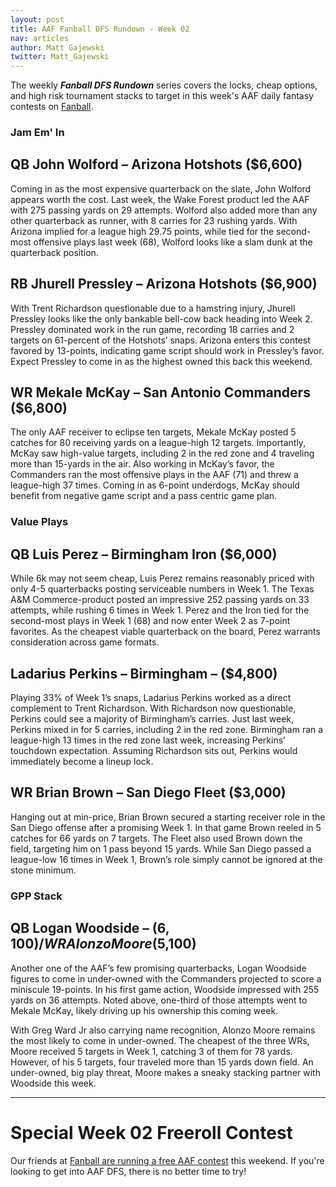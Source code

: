 ```yaml
---
layout: post
title: AAF Fanball DFS Rundown - Week 02
nav: articles
author: Matt Gajewski
twitter: Matt_Gajewski
---
```


The weekly **_Fanball DFS Rundown_** series covers the locks, cheap options, and high risk tournament stacks to target in this week's AAF daily fantasy contests on [Fanball](https://www.fanball.com/lobby/salary-cap?sport=AAF).

<h3 class="team-header aaf-header">Jam Em' In</h3>

## QB John Wolford – Arizona Hotshots (\$6,600)

Coming in as the most expensive quarterback on the slate, John Wolford appears worth the cost. Last week, the Wake Forest product led the AAF with 275 passing yards on 29 attempts. Wolford also added more than any other quarterback as runner, with 8 carries for 23 rushing yards. With Arizona implied for a league high 29.75 points, while tied for the second-most offensive plays last week (68), Wolford looks like a slam dunk at the quarterback position.

## RB Jhurell Pressley – Arizona Hotshots (\$6,900)

With Trent Richardson questionable due to a hamstring injury, Jhurell Pressley looks like the only bankable bell-cow back heading into Week 2. Pressley dominated work in the run game, recording 18 carries and 2 targets on 61-percent of the Hotshots’ snaps. Arizona enters this contest favored by 13-points, indicating game script should work in Pressley’s favor. Expect Pressley to come in as the highest owned this back this weekend.

## WR Mekale McKay – San Antonio Commanders (\$6,800)

The only AAF receiver to eclipse ten targets, Mekale McKay posted 5 catches for 80 receiving yards on a league-high 12 targets. Importantly, McKay saw high-value targets, including 2 in the red zone and 4 traveling more than 15-yards in the air. Also working in McKay’s favor, the Commanders ran the most offensive plays in the AAF (71) and threw a league-high 37 times. Coming in as 6-point underdogs, McKay should benefit from negative game script and a pass centric game plan.

<h3 class="team-header aaf-header">Value Plays</h3>

## QB Luis Perez – Birmingham Iron (\$6,000)

While 6k may not seem cheap, Luis Perez remains reasonably priced with only 4-5 quarterbacks posting serviceable numbers in Week 1. The Texas A&M Commerce-product posted an impressive 252 passing yards on 33 attempts, while rushing 6 times in Week 1. Perez and the Iron tied for the second-most plays in Week 1 (68) and now enter Week 2 as 7-point favorites. As the cheapest viable quarterback on the board, Perez warrants consideration across game formats.

## Ladarius Perkins – Birmingham – (\$4,800)

Playing 33% of Week 1’s snaps, Ladarius Perkins worked as a direct complement to Trent Richardson. With Richardson now questionable, Perkins could see a majority of Birmingham’s carries. Just last week, Perkins mixed in for 5 carries, including 2 in the red zone. Birmingham ran a league-high 13 times in the red zone last week, increasing Perkins’ touchdown expectation. Assuming Richardson sits out, Perkins would immediately become a lineup lock.

## WR Brian Brown – San Diego Fleet (\$3,000)

Hanging out at min-price, Brian Brown secured a starting receiver role in the San Diego offense after a promising Week 1. In that game Brown reeled in 5 catches for 66 yards on 7 targets. The Fleet also used Brown down the field, targeting him on 1 pass beyond 15 yards. While San Diego passed a league-low 16 times in Week 1, Brown’s role simply cannot be ignored at the stone minimum.

<h3 class="team-header aaf-header">GPP Stack</h3>

## QB Logan Woodside – ($6,100) / WR Alonzo Moore ($5,100)

Another one of the AAF’s few promising quarterbacks, Logan Woodside figures to come in under-owned with the Commanders projected to score a miniscule 19-points. In his first game action, Woodside impressed with 255 yards on 36 attempts. Noted above, one-third of those attempts went to Mekale McKay, likely driving up his ownership this coming week.

With Greg Ward Jr also carrying name recognition, Alonzo Moore remains the most likely to come in under-owned. The cheapest of the three WRs, Moore received 5 targets in Week 1, catching 3 of them for 78 yards. However, of his 5 targets, four traveled more than 15 yards down field. An under-owned, big play threat, Moore makes a sneaky stacking partner with Woodside this week.

---

# Special Week 02 Freeroll Contest

Our friends at [Fanball are running a free AAF contest](https://www.fanball.com/contests/DNHP9o) this weekend. If you're looking to get into AAF DFS, there is no better time to try!
